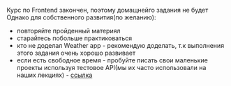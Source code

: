 Курс по Frontend закончен, поэтому домащнейго задания не будет
Однако для собственного развития(по желанию):

- повторяйте пройденный материял
- старайтесь побольше практиковаться
- кто не доделал Weather app - рекомендую доделать, т.к выполнения этого задания очень хорошо развивает
- если есть свободное время - пробуйте писать свои маленькие проекты используя тестовое API(мы их часто использовали на наших лекциях) - [ссылка](https://pxstudio.pw/blog/15-besplatnyh-api-dlya-napisaniya-testovyh-prilozhenij)
